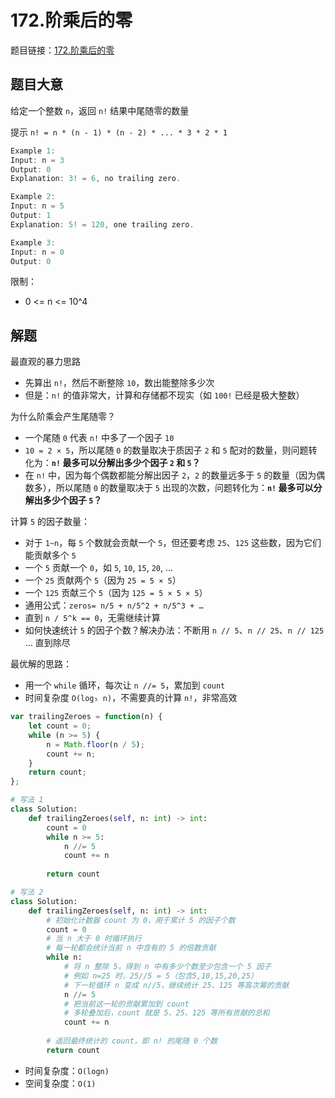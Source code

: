 # 172.阶乘后的零

题目链接：[172.阶乘后的零](https://leetcode.cn/problems/factorial-trailing-zeroes/)

## 题目大意

给定一个整数 `n`，返回 `n!` 结果中尾随零的数量

提示 `n! = n * (n - 1) * (n - 2) * ... * 3 * 2 * 1`

```js
Example 1:
Input: n = 3
Output: 0
Explanation: 3! = 6, no trailing zero.

Example 2:
Input: n = 5
Output: 1
Explanation: 5! = 120, one trailing zero.

Example 3:
Input: n = 0
Output: 0
```

限制：
- 0 <= n <= 10^4

## 解题

最直观的暴力思路
- 先算出 `n!`，然后不断整除 `10`，数出能整除多少次
- 但是：`n!` 的值非常大，计算和存储都不现实（如 `100!` 已经是极大整数）

为什么阶乘会产生尾随零？
- 一个尾随 `0` 代表 `n!` 中多了一个因子 `10`
- `10 = 2 × 5`，所以尾随 `0` 的数量取决于质因子 `2` 和 `5` 配对的数量，则问题转化为：**`n!` 最多可以分解出多少个因子 `2` 和 `5`？**
- 在 `n!` 中，因为每个偶数都能分解出因子 `2`，`2` 的数量远多于 `5` 的数量（因为偶数多），所以尾随 `0` 的数量取决于 `5` 出现的次数，问题转化为：**`n!` 最多可以分解出多少个因子 `5`？**

计算 `5` 的因子数量：
- 对于 `1~n`，每 `5` 个数就会贡献一个 `5`，但还要考虑 `25`、`125` 这些数，因为它们能贡献多个 `5`
- 一个 `5` 贡献一个 `0`，如 `5`, `10`, `15`, `20`, ...
- 一个 `25` 贡献两个 `5`（因为 `25 = 5 × 5`）
- 一个 `125` 贡献三个 `5`（因为 `125 = 5 × 5 × 5`）
- 通用公式：`zeros= n/5 + n/5^2 + n/5^3 + …`
- 直到 `n / 5^k == 0`，无需继续计算
- 如何快速统计 `5` 的因子个数？解决办法：不断用 `n // 5`、`n // 25`、`n // 125` … 直到除尽

最优解的思路：
- 用一个 `while` 循环，每次让 `n //= 5`，累加到 `count`
- 时间复杂度 `O(log₅ n)`，不需要真的计算 `n!`，非常高效

```js
var trailingZeroes = function(n) {
    let count = 0;
    while (n >= 5) {
        n = Math.floor(n / 5);
        count += n;
    }
    return count;
};
```
```python
# 写法 1
class Solution:
    def trailingZeroes(self, n: int) -> int:
        count = 0
        while n >= 5:
            n //= 5
            count += n
        
        return count

# 写法 2
class Solution:
    def trailingZeroes(self, n: int) -> int:
        # 初始化计数器 count 为 0，用于累计 5 的因子个数
        count = 0
        # 当 n 大于 0 时循环执行
        # 每一轮都会统计当前 n 中含有的 5 的倍数贡献
        while n:
            # 将 n 整除 5，得到 n 中有多少个数至少包含一个 5 因子
            # 例如 n=25 时，25//5 = 5（包含5,10,15,20,25）
            # 下一轮循环 n 变成 n//5，继续统计 25、125 等高次幂的贡献
            n //= 5
            # 把当前这一轮的贡献累加到 count
            # 多轮叠加后，count 就是 5、25、125 等所有贡献的总和
            count += n
        
        # 返回最终统计的 count，即 n! 的尾随 0 个数
        return count 
```

- 时间复杂度：`O(logn)`
- 空间复杂度：`O(1)`
